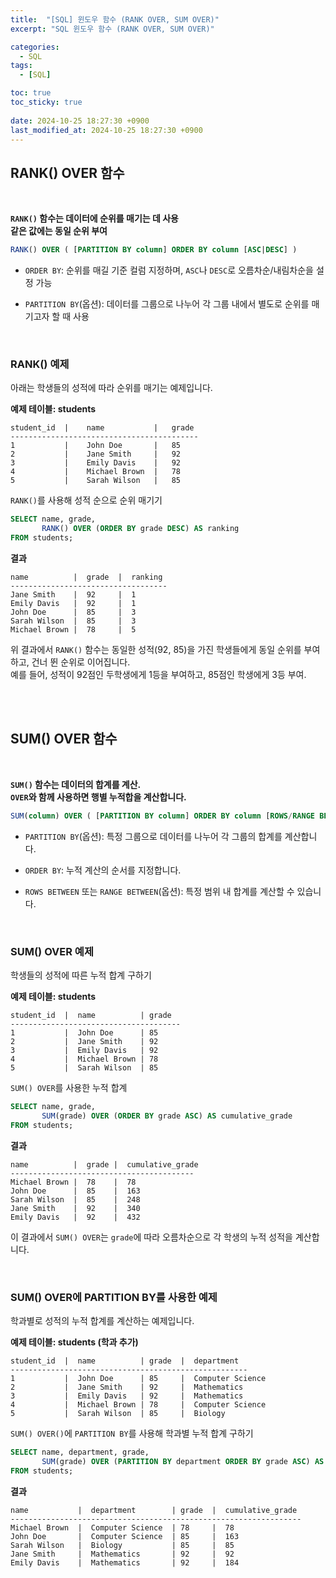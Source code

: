 ```yaml
---
title:  "[SQL] 윈도우 함수 (RANK OVER, SUM OVER)"
excerpt: "SQL 윈도우 함수 (RANK OVER, SUM OVER)"

categories:
  - SQL
tags:
  - [SQL]

toc: true
toc_sticky: true
 
date: 2024-10-25 18:27:30 +0900
last_modified_at: 2024-10-25 18:27:30 +0900
---
```


## RANK() OVER 함수

<br>

**```RANK()``` 함수는 데이터에 순위를 매기는 데 사용**  
**같은 값에는 동일 순위 부여**

```sql
RANK() OVER ( [PARTITION BY column] ORDER BY column [ASC|DESC] )
```

- ```ORDER BY```: 순위를 매길 기준 컬럼 지정하며, ```ASC```나 ```DESC```로 오름차순/내림차순을 설정 가능

- ```PARTITION BY```(옵션): 데이터를 그룹으로 나누어 각 그룹 내에서 별도로 순위를 매기고자 할 때 사용

<br>

### RANK() 예제

아래는 학생들의 성적에 따라 순위를 매기는 예제입니다.

**예제 테이블: students**

```
student_id  |    name           |   grade
------------------------------------------
1           |    John Doe       |   85
2           |    Jane Smith     |   92
3           |    Emily Davis    |   92
4           |    Michael Brown  |   78
5           |    Sarah Wilson   |   85
```

```RANK()```를 사용해 성적 순으로 순위 매기기

```sql
SELECT name, grade,
       RANK() OVER (ORDER BY grade DESC) AS ranking
FROM students;
```

**결과**

```
name          |  grade  |  ranking
-----------------------------------
Jane Smith    |  92     |  1
Emily Davis   |  92     |  1
John Doe      |  85     |  3
Sarah Wilson  |  85     |  3
Michael Brown |  78     |  5
```

위 결과에서 ```RANK()``` 함수는 동일한 성적(92, 85)을 가진 학생들에게 동일 순위를 부여하고, 건너 뛴 순위로 이어집니다.  
예를 들어, 성적이 92점인 두학생에게 1등을 부여하고, 85점인 학생에게 3등 부여.

<br>

<br>

## SUM() OVER 함수

<br>

**```SUM()``` 함수는 데이터의 합계를 계산.**  
**```OVER```와 함께 사용하면 행별 누적합을 계산합니다.**

```sql
SUM(column) OVER ( [PARTITION BY column] ORDER BY column [ROWS/RANGE BETWEEN])
```

- ```PARTITION BY```(옵션): 특정 그룹으로 데이터를 나누어 각 그룹의 합계를 계산합니다.

- ```ORDER BY```: 누적 계산의 순서를 지정합니다.

- ```ROWS BETWEEN``` 또는 ```RANGE BETWEEN```(옵션): 특정 범위 내 합계를 계산할 수 있습니다.

<br>

### SUM() OVER 예제

학생들의 성적에 따른 누적 합계 구하기

**예제 테이블: students**

```
student_id  |  name          | grade
--------------------------------------
1           |  John Doe      | 85
2           |  Jane Smith    | 92
3           |  Emily Davis   | 92
4           |  Michael Brown | 78
5           |  Sarah Wilson  | 85
```

```SUM() OVER```를 사용한 누적 합계

```sql
SELECT name, grade,
       SUM(grade) OVER (ORDER BY grade ASC) AS cumulative_grade
FROM students;
```

**결과**

```
name          |  grade |  cumulative_grade
-----------------------------------------
Michael Brown |  78    |  78
John Doe      |  85    |  163
Sarah Wilson  |  85    |  248
Jane Smith    |  92    |  340
Emily Davis   |  92    |  432
```

이 결과에서 ```SUM() OVER```는 ```grade```에 따라 오름차순으로 각 학생의 누적 성적을 계산합니다.

<br>

### SUM() OVER에 PARTITION BY를 사용한 예제

학과별로 성적의 누적 합계를 계산하는 예제입니다.

**예제 테이블: students (학과 추가)**

```
student_id  |  name          | grade  |  department
-----------------------------------------------------
1           |  John Doe      | 85     |  Computer Science
2           |  Jane Smith    | 92     |  Mathematics
3           |  Emily Davis   | 92     |  Mathematics
4           |  Michael Brown | 78     |  Computer Science
5           |  Sarah Wilson  | 85     |  Biology
```

```SUM() OVER()```에 ```PARTITION BY```를 사용해 학과별 누적 합계 구하기

```sql
SELECT name, department, grade,
       SUM(grade) OVER (PARTITION BY department ORDER BY grade ASC) AS cumulative_grade
FROM students;
```

**결과**

```
name           |  department        | grade  |  cumulative_grade
-----------------------------------------------------------------
Michael Brown  |  Computer Science  | 78     |  78
John Doe       |  Computer Science  | 85     |  163
Sarah Wilson   |  Biology           | 85     |  85
Jane Smith     |  Mathematics       | 92     |  92
Emily Davis    |  Mathematics       | 92     |  184
```
